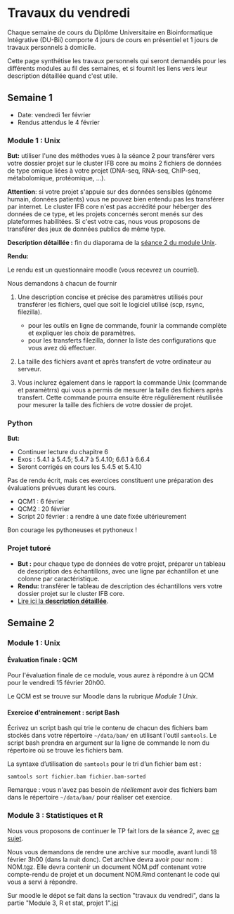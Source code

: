 # Travaux du vendredi

Chaque semaine de cours du Diplôme Universitaire en Bioinformatique Intégrative (DU-Bii) comporte 4 jours de cours en présentiel et 1 jours de travaux personnels à domicile. 

Cette page synthétise les travaux personnels qui seront demandés pour les différents modules au fil des semaines, et si fournit les liens vers leur description détaillée quand c'est utile. 


## Semaine 1

- Date: vendredi 1er février
- Rendus attendus le 4 février

### Module 1 : Unix

**But:** utiliser l'une des méthodes vues à la séance 2 pour transférer vers votre dossier projet sur le cluster IFB core au moins 2 fichiers de données de type omique liées à votre projet (DNA-seq, RNA-seq, ChIP-seq, métabolomique, protéomique, ...). 

**Attention**: si votre projet s'appuie sur des données sensibles (génome humain, données patients) vous ne pouvez bien entendu pas les transférer par internet. Le cluster IFB core n'est pas accrédité pour héberger des données de ce type, et les projets concernés seront menés sur des plateformes habilitées. Si c'est votre cas, nous vous proposons de transférer des jeux de données publics de même type. 

**Description détaillée :** fin du diaporama de la [séance 2 du module Unix](https://du-bii.github.io/module-1-Environnement-Unix/seance2/slides/). 

**Rendu:** 

Le rendu est un questionnaire moodle (vous recevrez un courriel). 

Nous demandons à chacun de fournir 

1. Une description concise et précise des paramètres utilisés pour transférer les fichiers, quel que soit le logiciel utilisé (scp, rsync, filezilla). 
    - pour les outils en ligne de commande, founir la commande complète et expliquer les choix de paramètres.  
    - pour les transferts filezilla, donner la liste des configurations que vous avez dû effectuer. 

2. La taille des fichiers avant et après transfert de votre ordinateur au serveur. 

3. Vous inclurez également dans le rapport la commande Unix (commande et paramètrrs) qui vous a permis de mesurer la taille des fichiers après transfert. Cette commande pourra ensuite être régulièrement réutilisée pour mesurer la taille des fichiers de votre dossier de projet. 

### Python

**But:** 

- Continuer lecture du chapitre 6
- Exos : 5.4.1 à 5.4.5; 5.4.7 à 5.4.10; 6.6.1 à 6.6.4
- Seront corrigés en cours les 5.4.5 et 5.4.10

Pas de rendu écrit, mais ces exercices constituent une préparation des évaluations prévues durant les cours. 

- QCM1 : 6 février
- QCM2 : 20 février
- Script 20 février : a rendre à une date fixée ultérieurement


Bon courage les pythoneuses et pythoneux  ! 

### Projet tutoré

- **But :** pour chaque type de données de votre projet, préparer un tableau de description des échantillons, avec une ligne par échantillon et une colonne par caractéristique. 
- **Rendu:** transférer le tableau de description des échantillons vers votre dossier projet sur le cluster IFB core. 
- [Lire ici la **description détaillée**](../projet_tutore/).


## Semaine 2


### Module 1 : Unix


#### Évaluation finale : QCM 

Pour l'évaluation finale de ce module, vous aurez à répondre à un QCM pour le vendredi 15 février 20h00.

Le QCM est se trouve sur Moodle dans la rubrique *Module 1 Unix*.


#### Exercice d'entrainement : script Bash

Écrivez un script bash qui trie le contenu de chacun des fichiers bam stockés dans votre répertoire `~/data/bam/` en utilisant l'outil `samtools`. Le script bash prendra en argument sur la ligne de commande le nom du répertoire où se trouve les fichiers bam.

La syntaxe d’utilisation de `samtools` pour le tri d’un fichier bam est :
```
samtools sort fichier.bam fichier.bam-sorted
```

Remarque : vous n'avez pas besoin de *réellement* avoir des fichiers bam dans le répertoire `~/data/bam/` pour réaliser cet exercice.



### Module 3 : Statistiques et R
Nous vous proposons de continuer le TP fait lors de la séance 2, avec [ce sujet](https://github.com/DU-Bii/module-3-Stat-R/blob/master/travaux/TP_exMaison.pdf).
 
Nous vous demandons de rendre une archive sur moodle, avant lundi 18 février 3h00 (dans la nuit donc). Cet archive devra avoir pour nom : NOM.tgz. Elle devra contenir un document NOM.pdf contenant votre compte-rendu de projet et un document NOM.Rmd contenant le code qui vous a servi à répondre.
 
Sur moodle le dépot se fait dans la section "travaux du vendredi", dans la partie "Module 3, R et stat, projet 1".[ici](https://moodlesupd.script.univ-paris-diderot.fr/mod/assign/view.php?id=173758)


